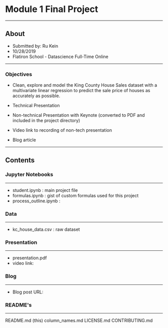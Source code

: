# Module 1 Final Project

---

## About

* Submitted by: Ru Kein
* 10/28/2019
* Flatiron School - Datascience Full-Time Online

---

### Objectives

* Clean, explore and model the King County House Sales dataset with a multivariate linear regression to predict the sale price of houses as accurately as possible.

* Technical Presentation

* Non-technical Presentation with Keynote (converted to PDF and included in the project directory)

* Video link to recording of non-tech presentation

* Blog article

---


## Contents


### Jupyter Notebooks
---
* student.ipynb : main project file
* formulas.ipynb : gist of custom formulas used for this project
* process_outline.ipynb : 

### Data
---
* kc_house_data.csv : raw dataset

### Presentation
---
* presentation.pdf
* video link:

### Blog
---
* Blog post URL:  

### README's
---
README.md (this)
column_names.md
LICENSE.md
CONTRIBUTING.md


